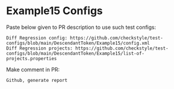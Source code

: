 # Example15 Configs
Paste below given to PR description to use such test configs:
```
Diff Regression config: https://github.com/checkstyle/test-configs/blob/main/DescendantToken/Example15/config.xml
Diff Regression projects: https://github.com/checkstyle/test-configs/blob/main/DescendantToken/Example15/list-of-projects.properties
```
Make comment in PR:
```
Github, generate report
```
